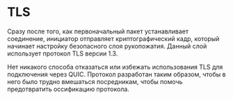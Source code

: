 # TLS
Сразу после того, как первоначальный пакет устанавливает соединение, инициатор
отправляет криптографический кадр, который начинает настройку безопасного
слоя рукопожатия. Данный слой использует протокол TLS версии 1.3.

Нет никакого способа отказаться или избежать использования TLS для подключения
через QUIC. Протокол разработан таким образом, чтобы в него было трудно вмешаться
посредникам, чтобы помочь предотвратить оссификацию протокола.
